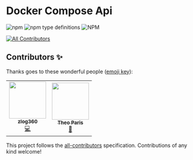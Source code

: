 # Docker Compose Api

![npm](https://img.shields.io/npm/v/@zlog360/docker-compose)
![npm type definitions](https://img.shields.io/npm/types/@zlog360/docker-compose)
![NPM](https://img.shields.io/npm/l/@zlog360/docker-compose)

<!-- ALL-CONTRIBUTORS-BADGE:START - Do not remove or modify this section -->
[![All Contributors](https://img.shields.io/badge/all_contributors-2-orange.svg?style=flat-square)](#contributors-)
<!-- ALL-CONTRIBUTORS-BADGE:END -->
## Contributors ✨

Thanks goes to these wonderful people ([emoji key](https://allcontributors.org/docs/en/emoji-key)):

<!-- ALL-CONTRIBUTORS-LIST:START - Do not remove or modify this section -->
<!-- prettier-ignore-start -->
<!-- markdownlint-disable -->
<table>
  <tr>
    <td align="center"><a href="https://github.com/zeeshanalisyed"><img src="https://avatars3.githubusercontent.com/u/8758274?v=4" width="100px;" alt=""/><br /><sub><b>zlog360</b></sub></a><br /><a href="https://github.com/creepinson/docker-compose-api/commits?author=zeeshanalisyed" title="Code">💻</a></td>
    <td align="center"><a href="https://theoparis.com/about"><img src="https://avatars0.githubusercontent.com/u/11761863?v=4" width="100px;" alt=""/><br /><sub><b>Theo Paris</b></sub></a><br /><a href="https://github.com/creepinson/docker-compose-api/commits?author=creepinson" title="Documentation">📖</a></td>
  </tr>
</table>

<!-- markdownlint-enable -->
<!-- prettier-ignore-end -->
<!-- ALL-CONTRIBUTORS-LIST:END -->

This project follows the [all-contributors](https://github.com/all-contributors/all-contributors) specification. Contributions of any kind welcome!
